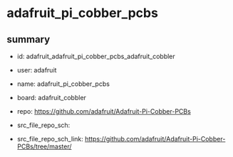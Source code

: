 # adafruit_pi_cobber_pcbs
 
## summary 
* id: adafruit_adafruit_pi_cobber_pcbs_adafruit_cobbler
* user: adafruit
* name: adafruit_pi_cobber_pcbs
* board: adafruit_cobbler
* repo: https://github.com/adafruit/Adafruit-Pi-Cobber-PCBs



* src_file_repo_sch: 
* src_file_repo_sch_link: https://github.com/adafruit/Adafruit-Pi-Cobber-PCBs/tree/master/






